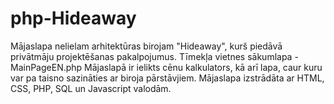 # php-Hideaway
Mājaslapa nelielam arhitektūras birojam "Hideaway", kurš piedāvā privātmāju projektēšanas pakalpojumus. 
Tīmekļa vietnes sākumlapa - MainPageEN.php 
Mājaslapā ir ielikts cēnu kalkulators, kā arī lapa, caur kuru var pa taisno sazināties ar biroja pārstāvjiem.
Mājaslapa izstrādāta ar HTML, CSS, PHP, SQL un Javascript valodām.
